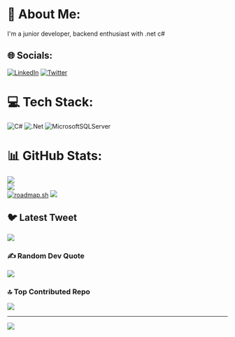 # 💫 About Me:
 I'm a junior developer, backend enthusiast with .net c#


## 🌐 Socials:
[![LinkedIn](https://img.shields.io/badge/LinkedIn-%230077B5.svg?logo=linkedin&logoColor=white)](https://www.linkedin.com/in/luis-caceres-a21bb91b9) [![Twitter](https://img.shields.io/badge/Twitter-%231DA1F2.svg?logo=Twitter&logoColor=white)](https://twitter.com/Lcaceres04) 

# 💻 Tech Stack:
![C#](https://img.shields.io/badge/c%23-%23239120.svg?style=for-the-badge&logo=c-sharp&logoColor=white) ![.Net](https://img.shields.io/badge/.NET-5C2D91?style=for-the-badge&logo=.net&logoColor=white) ![MicrosoftSQLServer](https://img.shields.io/badge/Microsoft%20SQL%20Sever-CC2927?style=for-the-badge&logo=microsoft%20sql%20server&logoColor=white)
# 📊 GitHub Stats:
![](https://github-readme-stats.vercel.app/api?username=CaceresLuis&theme=dark&hide_border=false&include_all_commits=true&count_private=false)<br/>
![](https://github-readme-streak-stats.herokuapp.com/?user=CaceresLuis&theme=dark&hide_border=false)<br/>
[![roadmap.sh](https://api.roadmap.sh/v1-badge/tall/654ed0da68ca60261312de72?variant=dark)](https://roadmap.sh)
![](https://github-readme-stats.vercel.app/api/top-langs/?username=CaceresLuis&theme=dark&hide_border=false&include_all_commits=true&count_private=false&layout=compact)

## 🐦 Latest Tweet
[![](https://gtce.itsvg.in/api?username=https://twitter.com/Lcaceres04)](https://github.com/VishwaGauravIn/github-twitter-card-embed)

### ✍️ Random Dev Quote
![](https://quotes-github-readme.vercel.app/api?type=horizontal&theme=radical)

### 🔝 Top Contributed Repo
![](https://github-contributor-stats.vercel.app/api?username=CaceresLuis&limit=5&theme=dark&combine_all_yearly_contributions=true)

---
[![](https://visitcount.itsvg.in/api?id=CaceresLuis&icon=2&color=0)](https://visitcount.itsvg.in)

<!-- Proudly created with GPRM ( https://gprm.itsvg.in ) -->
